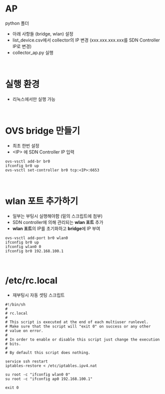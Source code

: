 # AP  
python 폴더  
- 아래 사항들 (bridge, wlan) 설정
- list_device.csv에서 collector의 IP 변경 (xxx.xxx.xxx.xxx를 SDN Controller IP로 변경)
- collector_ap.py 실행

<br>

# 실행 환경  
- 리눅스에서만 실행 가능  

<br>

# OVS bridge 만들기
- 최초 한번 설정
- \<IP\> 에 SDN Controller IP 입력
```
ovs-vsctl add-br br0
ifconfig br0 up
ovs-vsctl set-controller br0 tcp:<IP>:6653
```

<br>

# wlan 포트 추가하기
- 일부는 부팅시 실행해야함 (밑의 스크립트에 첨부)
- SDN controller에 의해 관리되는 **wlan 포트** 추가  
- **wlan 포트**의 IP를 초기화하고 **bridge**에 IP 부여  
```
ovs-vsctl add-port br0 wlan0
ifconfig br0 up
ifconfig wlan0 0
ifconfig br0 192.168.100.1
```

<br>

# /etc/rc.local  
- 재부팅시 자동 셋팅 스크립트  
```
#!/bin/sh
#
# rc.local
#
# This script is executed at the end of each multiuser runlevel.
# Make sure that the script will "exit 0" on success or any other
# value on error.
#
# In order to enable or disable this script just change the execution
# bits.
#
# By default this script does nothing.

service ssh restart
iptables-restore < /etc/iptables.ipv4.nat

su root -c "ifconfig wlan0 0"
su root -c "ifconfig ap0 192.168.100.1"

exit 0
```
